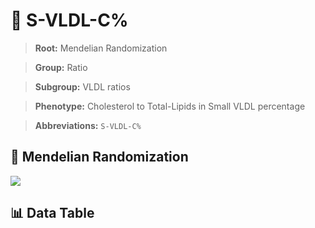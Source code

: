 # 🧪 S-VLDL-C%

> **Root:** Mendelian Randomization

> **Group:** Ratio  

> **Subgroup:** VLDL ratios

> **Phenotype:** Cholesterol to Total-Lipids in Small VLDL percentage  

> **Abbreviations:** `S-VLDL-C%`

## 🧬 Mendelian Randomization  

<img src="/MR/Figures/Inverse/ShengxianVLDLhengxianCbaifenhao.png"/>


## 📊 Data Table


<CsvTableMRI src="/public/MR/Data/Inverse/ShengxianVLDLhengxianCbaifenhao.csv"/>

